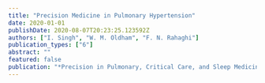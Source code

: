 ```yaml
---
title: "Precision Medicine in Pulmonary Hypertension"
date: 2020-01-01
publishDate: 2020-08-07T20:23:25.123592Z
authors: ["I. Singh", "W. M. Oldham", "F. N. Rahaghi"]
publication_types: ["6"]
abstract: ""
featured: false
publication: "*Precision in Pulmonary, Critical Care, and Sleep Medicine*"
---
```


